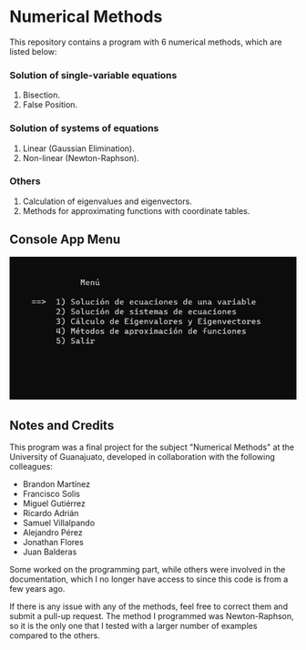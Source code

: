 # Numerical Methods
This repository contains a program with 6 numerical methods, which are listed below:

### Solution of single-variable equations
1. Bisection.
2. False Position.
### Solution of systems of equations
1. Linear (Gaussian Elimination).
2. Non-linear (Newton-Raphson).
### Others
1. Calculation of eigenvalues and eigenvectors.
2. Methods for approximating functions with coordinate tables.

## Console App Menu
![](../../static/menu.png)

## Notes and Credits
This program was a final project for the subject "Numerical Methods" at the University of Guanajuato, developed in collaboration with the following colleagues:
- Brandon Martínez
- Francisco Solis
- Miguel Gutiérrez
- Ricardo Adrián
- Samuel Villalpando
- Alejandro Pérez
- Jonathan Flores
- Juan Balderas

Some worked on the programming part, while others were involved in the documentation, which I no longer have access to since this code is from a few years ago.

If there is any issue with any of the methods, feel free to correct them and submit a pull-up request. The method I programmed was Newton-Raphson, so it is the only one that I tested with a larger number of examples compared to the others.